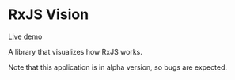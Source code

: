 # RxJS Vision

[Live demo](https://maklja.github.io/vision/)

A library that visualizes how RxJS works.

Note that this application is in alpha version, so bugs are expected.

<!-- -   observable events -> animation backpresure
-   results preview
-   DOM events
-   form validation
-   multi-tabs
-   full size editor
-   show code error
-   offline support
-   google drive integration
-   subscribe stage
-   event observable position passed
-   key bind array observable result
-   handle partition join creation operator
-   improve operator bar
-   milion https://www.youtube.com/watch?v=fcY9TthQnI4
-   join creation operators pass arguments to creation operators
-   settings windows for theme and grid configuration
-   change MaterialUI with tailwind
-   elements tree -->

